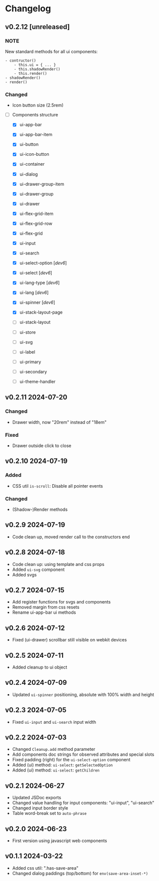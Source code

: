 # Changelog

## v0.2.12 [unreleased]

### NOTE

New standard methods for all ui components:

    - contructor()
        - this.ui = { ... }
        - this.shadowRender()
        - this.render()
    - shadowRender()
    - render()

### Changed

- Icon button size (2.5rem)
- [ ] Components structure
    - [x] ui-app-bar
    - [x] ui-app-bar-item
    - [x] ui-button
    - [x] ui-icon-button
    - [x] ui-container
    - [x] ui-dialog
    - [x] ui-drawer-group-item
    - [x] ui-drawer-group
    - [x] ui-drawer
    - [x] ui-flex-grid-item
    - [x] ui-flex-grid-row
    - [x] ui-flex-grid
    - [x] ui-input
    - [x] ui-search
    - [x] ui-select-option      [*dev6*]
    - [x] ui-select             [*dev6*]
    - [x] ui-lang-type          [*dev6*]
    - [x] ui-lang               [*dev6*]
    - [x] ui-spinner            [*dev6*]
    - [x] ui-stack-layout-page
    - [ ] ui-stack-layout
    - [ ] ui-store
    - [ ] ui-svg
    - [ ] ui-label
    - [ ] ui-primary
    - [ ] ui-secondary
    - [ ] ui-theme-handler


## v0.2.11 2024-07-20

### Changed

- Drawer width, now "20rem" instead of "18em"

### Fixed

- Drawer outside click to close


## v0.2.10 2024-07-19

### Added

- CSS util `is-scroll`: Disable all pointer events

### Changed

- (Shadow-)Render methods


## v0.2.9 2024-07-19

- Code clean up, moved render call to the constructors end


## v0.2.8 2024-07-18

- Code clean up: using template and css props
- Added `ui-svg` component
- Added svgs


## v0.2.7 2024-07-15

- Add register functions for svgs and components
- Removed margin from css resets
- Rename ui-app-bar ui methods


## v0.2.6 2024-07-12

- Fixed (ui-drawer) scrollbar still visible on webkit devices


## v0.2.5 2024-07-11

- Added cleanup to ui object


## v0.2.4 2024-07-09

- Updated `ui-spinner` positioning, absolute with 100% width and height


## v0.2.3 2024-07-05

- Fixed `ui-input` and `ui-search` input width


## v0.2.2 2024-07-03

- Changed `Cleanup.add` method parameter
- Add components doc strings for observed attributes and special slots
- Fixed padding (right) for the `ui-select-option` component
- Added (ui) method: `ui-select`: `getSelectedOption`
- Added (ui) method: `ui-select`: `getChildren`


## v0.2.1 2024-06-27

- Updated JSDoc exports
- Changed value handling for input components: "ui-input", "ui-search"
- Changed input border style
- Table word-break set to `auto-phrase`


## v0.2.0 2024-06-23

- First version using javascript web components


## v0.1.1 2024-03-22

- Added css util: ".has-save-area"
- Changed dialog paddings (top/bottom) for `env(save-area-inset-*)`
